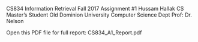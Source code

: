 CS834 Information Retrieval
Fall 2017 
Assignment #1
Hussam Hallak
CS Master’s Student
Old Dominion University
Computer Science Dept 
Prof: Dr. Nelson

Open this PDF file for full report:
CS834_A1_Report.pdf
